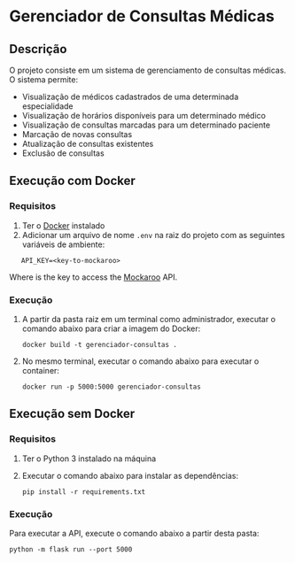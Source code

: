 # Gerenciador de Consultas Médicas

## Descrição
O projeto consiste em um sistema de gerenciamento de consultas médicas. O sistema permite:
- Visualização de médicos cadastrados de uma determinada especialidade
- Visualização de horários disponíveis para um determinado médico
- Visualização de consultas marcadas para um determinado paciente
- Marcação de novas consultas
- Atualização de consultas existentes
- Exclusão de consultas

## Execução com Docker

### Requisitos

1. Ter o [Docker](https://docs.docker.com/engine/install/) instalado
2. Adicionar um arquivo de nome `.env` na raiz do projeto com as seguintes variáveis de ambiente:
```
   API_KEY=<key-to-mockaroo>
```
Where <key-to-mockaroo> is the key to access the [Mockaroo](https://www.mockaroo.com/) API.

### Execução
1. A partir da pasta raiz em um terminal como administrador, executar o comando abaixo para criar a imagem do Docker:

   `docker build -t gerenciador-consultas .`
2. No mesmo terminal, executar o comando abaixo para executar o container:

   `docker run -p 5000:5000 gerenciador-consultas`

## Execução sem Docker

### Requisitos

1. Ter o Python 3 instalado na máquina
2. Executar o comando abaixo para instalar as dependências:

   `pip install -r requirements.txt`

### Execução

Para executar a API, execute o comando abaixo a partir desta pasta:

`python -m flask run --port 5000`

